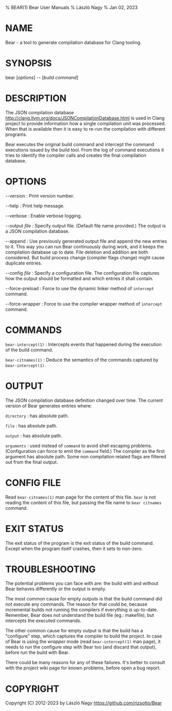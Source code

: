 % BEAR(1) Bear User Manuals
% László Nagy
% Jan 02, 2023

# NAME

Bear - a tool to generate compilation database for Clang tooling.

# SYNOPSIS

bear [*options*] \-\- [*build command*]

# DESCRIPTION

The JSON compilation database
<http://clang.llvm.org/docs/JSONCompilationDatabase.html> is used in
Clang project to provide information how a single compilation unit
was processed. When that is available then it is easy to re-run the
compilation with different programs.

Bear executes the original build command and intercept the command
executions issued by the build tool. From the log of command executions
it tries to identify the compiler calls and creates the final
compilation database.

# OPTIONS

\--version
:   Print version number.

\--help
:   Print help message.

\--verbose
:   Enable verbose logging.

\--output *file*
:   Specify output file. (Default file name provided.) The output is
    a JSON compilation database.

\--append
:   Use previously generated output file and append the new entries to it.
    This way you can run Bear continuously during work, and it keeps the
    compilation database up to date. File deletion and addition are both
    considered. But build process change (compiler flags change) might
    cause duplicate entries.

\--config *file*
:   Specify a configuration file. The configuration file captures how
    the output should be formatted and which entries it shall contain.

\--force-preload
:   Force to use the dynamic linker method of `intercept` command.

\--force-wrapper
:   Force to use the compiler wrapper method of `intercept` command.

# COMMANDS

`bear-intercept(1)`
:   Intercepts events that happened during the execution of the build
    command.

`bear-citnames(1)`
:   Deduce the semantics of the commands captured by `bear-intercept(1)`.

# OUTPUT

The JSON compilation database definition changed over time. The current
version of Bear generates entries where:

`directory`
:   has absolute path.

`file`
:   has absolute path.

`output`
:   has absolute path.

`arguments`
:   used instead of `command` to avoid shell escaping problems. (Configuration
    can force to emit the `command` field.) The compiler as the first argument
    has absolute path. Some non compilation related flags are filtered out from
    the final output.

# CONFIG FILE

Read `bear-citnames(1)` man page for the content of this file. `bear` is not
reading the content of this file, but passing the file name to `bear citnames`
command.

# EXIT STATUS

The exit status of the program is the exit status of the build command.
Except when the program itself crashes, then it sets to non-zero.

# TROUBLESHOOTING

The potential problems you can face with are: the build with and without Bear
behaves differently or the output is empty.

The most common cause for empty outputs is that the build command did not
execute any commands. The reason for that could be, because incremental builds
not running the compilers if everything is up-to-date. Remember, Bear does not
understand the build file (eg.: makefile), but intercepts the executed
commands.

The other common cause for empty output is that the build has a "configure"
step, which captures the compiler to build the project. In case of Bear is
using the _wrapper_ mode (read `bear-intercept(1)` man page), it needs to
run the configure step with Bear too (and discard that output), before run
the build with Bear.

There could be many reasons for any of these failures. It's better to consult
with the project wiki page for known problems, before open a bug report.

# COPYRIGHT

Copyright (C) 2012-2023 by László Nagy
<https://github.com/rizsotto/Bear>
